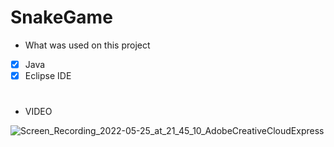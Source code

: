 # SnakeGame

- What was used on this project
- [x] Java
- [x] Eclipse IDE

#

- VIDEO 

![Screen_Recording_2022-05-25_at_21_45_10_AdobeCreativeCloudExpress](https://user-images.githubusercontent.com/88293904/170487986-c4c7a401-b385-4c9f-8e40-6719e0b826a2.gif)



